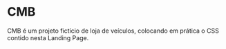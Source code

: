 # CMB
CMB é um projeto fictício de loja de veículos, colocando em prática o CSS contido nesta Landing Page.
